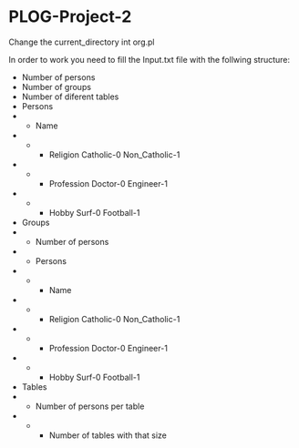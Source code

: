 # PLOG-Project-2
Change the current_directory int org.pl

In order to work you need to fill the Input.txt file with the follwing structure:
* Number of persons
* Number of groups
* Number of diferent tables
* Persons
* * Name
* * * Religion Catholic-0 Non_Catholic-1
* * * Profession Doctor-0 Engineer-1
* * * Hobby Surf-0 Football-1
* Groups
* *  Number of persons
* * Persons
* * * Name
* * * Religion Catholic-0 Non_Catholic-1
* * * Profession Doctor-0 Engineer-1
* * * Hobby Surf-0 Football-1
* Tables
* * Number of persons per table
* * * Number of tables with that size
